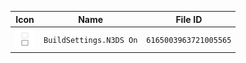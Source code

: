 | Icon | Name | File ID |
| ---  | ---  | ---     |
| ![](BuildSettings.N3DS%20On.png) | `BuildSettings.N3DS On` | `6165003963721005565` |

